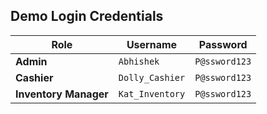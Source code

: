## Demo Login Credentials

 | Role               | Username          | Password       |  
|--------------------|------------------|---------------|  
| **Admin**         | `Abhishek`        | `P@ssword123` |  
| **Cashier**       | `Dolly_Cashier`   | `P@ssword123` |  
| **Inventory Manager** | `Kat_Inventory`  | `P@ssword123` |  
